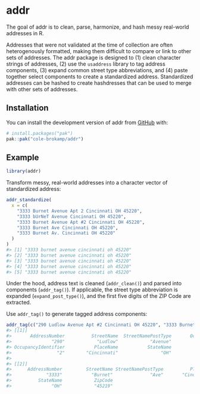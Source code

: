 
<!-- README.md is generated from README.Rmd. Please edit that file -->

# addr

<!-- badges: start -->
<!-- badges: end -->

The goal of addr is to clean, parse, harmonize, and hash messy
real-world addresses in R.

Addresses that were not validated at the time of collection are often
heterogenously formatted, making them difficult to compare or link to
other sets of addresses. The addr package is designed to (1) clean
character strings of addresses, (2) use the `usaddress` library to tag
address components, (3) expand common street type abbreviations, and (4)
paste together select components to create a standardized address.
Standardized addresses can be hashed to create hashdresses that can be
used to merge with other sets of addresses.

## Installation

You can install the development version of addr from
[GitHub](https://github.com/) with:

``` r
# install.packages("pak")
pak::pak("cole-brokamp/addr")
```

## Example

``` r
library(addr)
```

Transform messy, real-world addresses into a character vector of
standardized address:

``` r
addr_standardize(
  x = c(
    "3333 Burnet Avenue Apt 2 Cincinnati OH 45220",
    "3333 bUrNeT Avenue Cincinnati OH 45220",
    "3333 Burnet Avenue Apt #2 Cincinnati OH 45220",
    "3333 Burnet Ave Cincinnati OH 45220",
    "3333 Burnet Av. Cincinnati OH 45220"
  )
)
#> [1] "3333 burnet avenue cincinnati oh 45220"
#> [2] "3333 burnet avenue cincinnati oh 45220"
#> [3] "3333 burnet avenue cincinnati oh 45220"
#> [4] "3333 burnet avenue cincinnati oh 45220"
#> [5] "3333 burnet avenue cincinnati oh 45220"
```

Under the hood, address text is cleaned (`addr_clean()`) and parsed into
components (`addr_tag()`). If applicable, the street type abbreviation
is expanded (`expand_post_type()`), and the first five digits of the ZIP
Code are extracted.

Use `addr_tag()` to generate tagged address components:

``` r
addr_tag(c("290 Ludlow Avenue Apt #2 Cincinnati OH 45220", "3333 Burnet Ave Cincinnati OH 45219"))
#> [[1]]
#>       AddressNumber          StreetName  StreetNamePostType       OccupancyType 
#>               "290"            "Ludlow"            "Avenue"               "Apt" 
#> OccupancyIdentifier           PlaceName           StateName             ZipCode 
#>                 "2"        "Cincinnati"                "OH"             "45220" 
#> 
#> [[2]]
#>      AddressNumber         StreetName StreetNamePostType          PlaceName 
#>             "3333"           "Burnet"              "Ave"       "Cincinnati" 
#>          StateName            ZipCode 
#>               "OH"            "45219"
```
